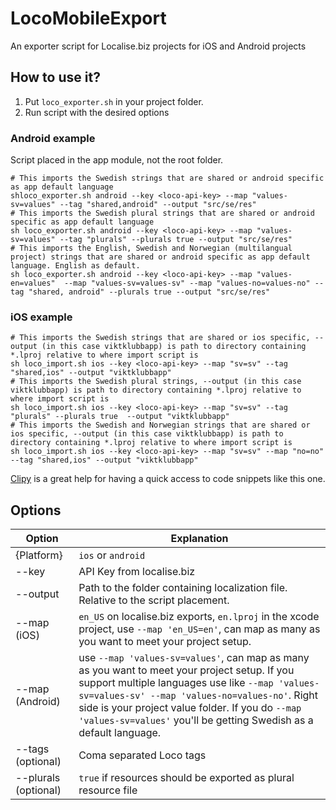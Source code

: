# LocoMobileExport
An exporter script for Localise.biz projects for iOS and Android projects

## How to use it?

1. Put ```loco_exporter.sh``` in your project folder.
2. Run script with the desired options


### Android example
Script placed in the app module, not the root folder.
```
# This imports the Swedish strings that are shared or android specific as app default language
shloco_exporter.sh android --key <loco-api-key> --map "values-sv=values" --tag "shared,android" --output "src/se/res"
# This imports the Swedish plural strings that are shared or android specific as app default language
sh loco_exporter.sh android --key <loco-api-key> --map "values-sv=values" --tag "plurals" --plurals true --output "src/se/res"
# This imports the English, Swedish and Norwegian (multilangual project) strings that are shared or android specific as app default language. English as default.
sh loco_exporter.sh android --key <loco-api-key> --map "values-en=values"  --map "values-sv=values-sv" --map "values-no=values-no" --tag "shared, android" --plurals true --output "src/se/res"
```

### iOS example
```
# This imports the Swedish strings that are shared or ios specific, --output (in this case viktklubbapp) is path to directory containing *.lproj relative to where import script is
sh loco_import.sh ios --key <loco-api-key> --map "sv=sv" --tag "shared,ios" --output "viktklubbapp"
# This imports the Swedish plural strings, --output (in this case viktklubbapp) is path to directory containing *.lproj relative to where import script is
sh loco_import.sh ios --key <loco-api-key> --map "sv=sv" --tag "plurals" --plurals true  --output "viktklubbapp"
# This imports the Swedish and Norwegian strings that are shared or ios specific, --output (in this case viktklubbapp) is path to directory containing *.lproj relative to where import script is
sh loco_import.sh ios --key <loco-api-key> --map "sv=sv" --map "no=no" --tag "shared,ios" --output "viktklubbapp"
```

[Clipy](https://clipy-app.com/) is a great help for having a quick access to code snippets like this one.

## Options

Option | Explanation
------- | -------
{Platform} | `ios` or `android`
--key | API Key from localise.biz
--output | Path to the folder containing localization file. Relative to the script placement.
--map (iOS) | `en_US` on localise.biz exports, `en.lproj` in the xcode project, use `--map 'en_US=en'`, can map as many as you want to meet your project setup.
--map (Android) | use `--map 'values-sv=values'`, can map as many as you want to meet your project setup. If you support multiple languages use like `--map 'values-sv=values-sv' --map 'values-no=values-no'`. Right side is your project value folder. If you do  `--map 'values-sv=values'` you'll be getting Swedish as a default language.
--tags (optional) | Coma separated Loco tags
--plurals (optional) | `true` if resources should be exported as plural resource file


